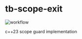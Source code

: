 # tb-scope-exit

![workflow](https://github.com/tbrekalo/tb-scope-exit/actions/workflows/ci.yml/badge.svg?branch=master)

c++23 scope guard implementation
